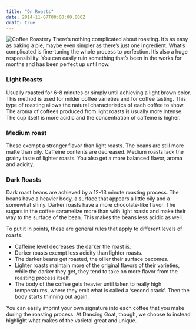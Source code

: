 ```yaml
---
title: "On Roasts"
date: 2014-11-07T00:00:00.000Z
draft: true 
---
```

![Coffee Roastery](https://assets-us-01.kc-usercontent.com:443/f18c8883-2e55-00da-d0a3-a143391cc4bb/f6daed1f-3f3b-4036-a9c7-9519359b9601/on-roasts-1080px.jpg)
There’s nothing complicated about roasting. It’s as easy as baking a pie, maybe even simpler as there’s just one ingredient. What’s complicated is fine-tuning the whole process to perfection. It’s also a huge responsibility. You can easily ruin something that’s been in the works for months and has been perfect up until now.

### Light Roasts

Usually roasted for 6-8 minutes or simply until achieving a light brown color. This method is used for milder coffee varieties and for coffee tasting. This type of roasting allows the natural characteristics of each coffee to show. The aroma of coffees produced from light roasts is usually more intense. The cup itself is more acidic and the concentration of caffeine is higher.

### Medium roast

These exempt a stronger flavor than light roasts. The beans are still more matte than oily. Caffeine contents are decreased. Medium roasts lack the grainy taste of lighter roasts. You also get a more balanced flavor, aroma and acidity.

### Dark Roasts

Dark roast beans are achieved by a 12-13 minute roasting process. The beans have a heavier body, a surface that appears a little oily and a somewhat shiny. Darker roasts have a more chocolate-like flavor. The sugars in the coffee caramelize more than with light roasts and make their way to the surface of the bean. This makes the beans less acidic as well.

To put it in points, these are general rules that apply to different levels of roasts:

*   Caffeine level decreases the darker the roast is.
*   Darker roasts exempt less acidity than lighter roasts.
*   The darker beans get roasted, the oilier their surface becomes.
*   Lighter roasts maintain more of the original flavors of their varieties, while the darker they get, they tend to take on more flavor from the roasting process itself.
*   The body of the coffee gets heavier until taken to really high temperatures, where they emit what is called a ‘second crack’. Then the body starts thinning out again.

You can easily imprint your own signature into each coffee that you make during the roasting process. At Dancing Goat, though, we choose to instead highlight what makes of the varietal great and unique.
